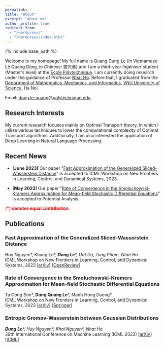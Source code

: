 ```yaml
---
permalink: /
title: "About"
excerpt: "About me"
author_profile: true
redirect_from: 
  - "/wordpress/"
  - "/wordpress/index.html"
---
```


{% include base_path %}

   
Welcome to my homepage! My full name is Quang Dung Le (in Vietnamese: Lê Quang Dũng, in Chinese: 黎光勇) and I am a third-year *Ingénieur* student (Master's level) at the [École Polytechnique](https://www.polytechnique.edu).  I am currently doing research under the guidance of Professor [Nhat Ho](https://nhatptnk8912.github.io/index.html). Before that, I graduated from the [Department of Mathematics, Mechanics, and Informatics](http://mim.hus.vnu.edu.vn), [VNU University of Science](http://hus.vnu.edu.vn), Ha Noi

Email: dung.le-quang@polytechnique.edu
## Research Interests 
My current research focuses mainly on Optimal Transport theory, in which I utilize various techniques to lower the computational complexity of Optimal Transport algorithms. Additionally, I am also interested the application of Deep Learning in Natural Language Processing. 
## Recent News
- **[June 2023]** Our paper "[Fast Approximation of the Generalized Sliced-Wasserstein Distance](https://openreview.net/pdf?id=u3JeFO8G8s)" is accepted to ICML Workshop on New Frontiers in Learning, Control, and Dynamical Systems, 2023.

- **[May 2023]** Our paper "[Rate of Convergence in the Smoluchowski-Kramers Approximation for Mean-field Stochastic Differential Equations](https://link.springer.com/content/pdf/10.1007/s11118-023-10078-5.pdf)" is accepted to Potential Analysis.

<span style="color:red"> (**\*) denotes equal contribution.** </span> <br/>
## Publications
### Fast Approximation of the Generalized Sliced-Wasserstein Distance
Huy Nguyen\*, Khang Le\*, *__Dung Le__\*, Dat Do, Tung Pham, Nhat Ho*<br/>
ICML Workshop on New Frontiers in Learning, Control, and Dynamical Systems, 2023  [[arXiv](https://arxiv.org/abs/2210.10268)] [[OpenReview](https://openreview.net/forum?id=u3JeFO8G8s)]



### Rate of Convergence in the Smoluchowski-Kramers Approximation for Mean-field Stochastic Differential Equations
Ta Cong Son\*, __Dung Quang Le__\*, Manh Hong Duong*<br/>
ICML Workshop on New Frontiers in Learning, Control, and Dynamical Systems, 2023  [[arXiv](https://arxiv.org/abs/2210.10268)] [[Springer](https://link.springer.com/article/10.1007/s11118-023-10078-5)]



### Entropic Gromov-Wasserstein between Gaussian Distributions
*__Dung Le__\*, Huy Nguyen\*, Khai Nguyen\*, Nhat Ho*<br/>
39th International Conference on Machine Learning (ICML 2022)  [[arXiv](https://arxiv.org/abs/2108.10961)] [[ICML](https://proceedings.mlr.press/v162/le22a.html)]





